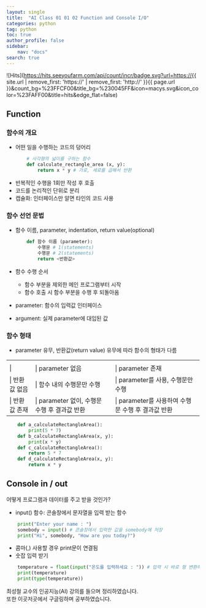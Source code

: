 ```yaml
---
layout: single
title:  "AI Class 01 01 02 Function and Console I/O"
categories: python
tag: python
toc: true
author_profile: false
sidebar:
    nav: "docs"
search: true
---
```


![Hits](https://hits.seeyoufarm.com/api/count/incr/badge.svg?url=https://{{ site.url | remove_first: 'https://' | remove_first: 'http://' }}{{ page.url }}&count_bg=%23FFCF00&title_bg=%230045FF&icon=macys.svg&icon_color=%23FAFF00&title=hits&edge_flat=false)

## Function  
### 함수의 개요  
- 어떤 일을 수행하는 코드의 덩어리  
    ```python
        # 사각형의 넓이를 구하는 함수
        def calculate_rectangle_area (x, y):
            return x * y # 가로, 세로를 곱해서 반환
    ```  
- 반복적인 수행을 1회만 작성 후 호출  
- 코드를 논리적인 단위로 분리  
- 캡슐화: 인터페이스만 알면 타인의 코드 사용  

### 함수 선언 문법  
- 함수 이름, parameter, indentation, return value(optional)  
    ```python
        def 함수 이름 (parameter):
            수행문 # 1(statements)
            수행문 # 2(statements)
            return <반환값>
    ```  
- 함수 수행 순서  
    - 함수 부분을 제외한 메인 프로그램부터 시작  
    - 함수 호출 시 함수 부분을 수행 후 되돌아옴  

- parameter: 함수의 입력값 인터페이스  
- argument: 실제 parameter에 대입된 값  

### 함수 형태  
- parameter 유무, 반환값(return value) 유무에 따라 함수의 형태가 다름  
<table>
    <tr>
        <td></td>
        <td></td>
        <td></td>
    </tr>
    <tr>
        <td>| </td>
        <td>| parameter 없음</td>
        <td>| parameter 존재</td>
    </tr>
    <tr>
        <td>| 반환값 없음</td>
        <td>| 함수 내의 수행문만 수행</td>
        <td>| parameter를 사용, 수행문만 수행</td>
    </tr>
    <tr>
        <td>| 반환값 존재</td>
        <td>| parameter 없이, 수행문 수행 후 결과값 반환</td>
        <td>| parameter를 사용하여 수행문 수행 후 결과값 반환</td>
    </tr>
</table>

```python
    def a_calculateRectangleArea():
        print(5 * 7)
    def b_calculateRectangleArea(x, y):
        print(x * y)
    def c_calculateRectangleArea():
        return 5 * 7
    def d_calculateRectangleArea(x, y):
        return x * y
```  

## Console in / out  
어떻게 프로그램과 데이터를 주고 받을 것인가? 

- input() 함수: 콘솔창에서 문자열을 입력 받는 함수  
```python
    print("Enter your name : ")
    somebody = input() # 콘솔창에서 입력한 값을 somebody에 저장  
    print("Hi", somebody, "How are you today?")
```  

- 콤마(,) 사용할 경우 print문이 연결됨  
- 숫잡 입력 받기  
```python
    temperature = float(input("온도를 입력하세요 : ")) # 입력 시 바로 형 변환하기
    print(temperature)
    print(type(temperature))
```







최성철 교수의 인공지능(AI) 강의를 들으며 정리하였습니다.  
또한 이곳저곳에서 구글링하며 공부하였습니다.  